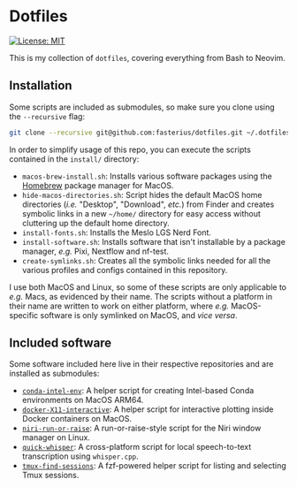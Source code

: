 # Dotfiles

[![License: MIT][1]][2]

[1]: https://img.shields.io/badge/License-MIT-blue.svg
[2]: https://opensource.org/licenses/MIT

This is my collection of `dotfiles`, covering everything from Bash to Neovim.

## Installation

Some scripts are included as submodules, so make sure you clone using the
`--recursive` flag:

```bash
git clone --recursive git@github.com:fasterius/dotfiles.git ~/.dotfiles
```

In order to simplify usage of this repo, you can execute the scripts contained
in the `install/` directory:

- `macos-brew-install.sh`: Installs various software packages using the
  [Homebrew](https://brew.sh/) package manager for MacOS.
- `hide-macos-directories.sh`: Script hides the default MacOS home directories
  (_i.e._ "Desktop", "Download", _etc._) from Finder and creates symbolic links
  in a new `~/home/` directory for easy access without cluttering up the default
  home directory.
- `install-fonts.sh`: Installs the Meslo LGS Nerd Font.
- `install-software.sh`: Installs software that isn't installable by a package
  manager, _e.g._ Pixi, Nextflow and nf-test.
- `create-symlinks.sh`: Creates all the symbolic links needed for all the
  various profiles and configs contained in this repository.

I use both MacOS and Linux, so some of these scripts are only applicable to
_e.g._ Macs, as evidenced by their name. The scripts without a platform in their
name are written to work on either platform, where _e.g._ MacOS-specific
software is only symlinked on MacOS, and _vice versa_.

## Included software

Some software included here live in their respective repositories and are
installed as submodules:

- [`conda-intel-env`](https://github.com/fasterius/conda-intel-env): A helper
  script for creating Intel-based Conda environments on MacOS ARM64.
- [`docker-X11-interactive`](https://github.com/fasterius/docker-X11-interactive):
  A helper script for interactive plotting inside Docker containers on MacOS.
- [`niri-run-or-raise`](https://github.com/fasterius/niri-run-or-raise): A
  run-or-raise-style script for the Niri window manager on Linux.
- [`quick-whisper`](https://github.com/fasterius/quick-whisper): A
  cross-platform script for local speech-to-text transcription using
  `whisper.cpp`.
- [`tmux-find-sessions`](https://github.com/fasterius/tmux-find-sessions): A
  fzf-powered helper script for listing and selecting Tmux sessions.
